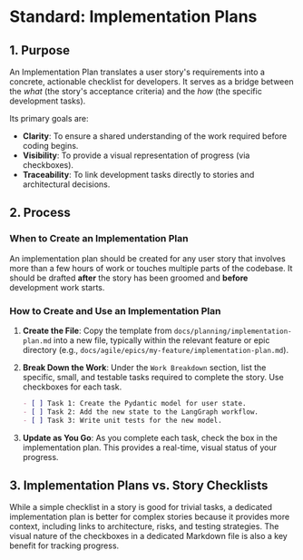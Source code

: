 # Standard: Implementation Plans

## 1. Purpose

An Implementation Plan translates a user story's requirements into a concrete, actionable checklist for developers. It serves as a bridge between the *what* (the story's acceptance criteria) and the *how* (the specific development tasks).

Its primary goals are:

* **Clarity**: To ensure a shared understanding of the work required before coding begins.
* **Visibility**: To provide a visual representation of progress (via checkboxes).
* **Traceability**: To link development tasks directly to stories and architectural decisions.

## 2. Process

### When to Create an Implementation Plan

An implementation plan should be created for any user story that involves more than a few hours of work or touches multiple parts of the codebase. It should be drafted **after** the story has been groomed and **before** development work starts.

### How to Create and Use an Implementation Plan

1. **Create the File**: Copy the template from `docs/planning/implementation-plan.md` into a new file, typically within the relevant feature or epic directory (e.g., `docs/agile/epics/my-feature/implementation-plan.md`).

2. **Break Down the Work**: Under the `Work Breakdown` section, list the specific, small, and testable tasks required to complete the story. Use checkboxes for each task.

    ```markdown
    - [ ] Task 1: Create the Pydantic model for user state.
    - [ ] Task 2: Add the new state to the LangGraph workflow.
    - [ ] Task 3: Write unit tests for the new model.
    ```

3. **Update as You Go**: As you complete each task, check the box in the implementation plan. This provides a real-time, visual status of your progress.

## 3. Implementation Plans vs. Story Checklists

While a simple checklist in a story is good for trivial tasks, a dedicated implementation plan is better for complex stories because it provides more context, including links to architecture, risks, and testing strategies. The visual nature of the checkboxes in a dedicated Markdown file is also a key benefit for tracking progress.
